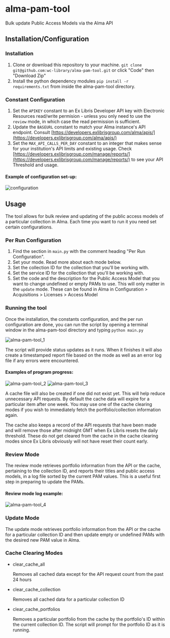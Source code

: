 # alma-pam-tool
Bulk update Public Access Models via the Alma API

## Installation/Configuration
### Installation
1. Clone or download this repository to your machine. `git clone git@github.com:wc-library/alma-pam-tool.git` or click "Code" then "Download Zip"
2. Install the python dependency modules `pip install -r requirements.txt` from inside the alma-pam-tool directory.

### Constant Configuration
1. Set the `APIKEY` constant to an Ex Libris Developer API key with Electronic Resources read/write permision - unless you only need to use the `review` mode, in which case the read permission is sufficient.
2. Update the `BASEURL` constant to match your Alma instance's API endpoint. Consult [https://developers.exlibrisgroup.com/alma/apis/](https://developers.exlibrisgroup.com/alma/apis/)
3. Set the `MAX_API_CALLS_PER_DAY` constant to an integer that makes sense for your institution's API limits and existing usage. Check [https://developers.exlibrisgroup.com/manage/reports/](https://developers.exlibrisgroup.com/manage/reports/) to see your API Threshold and usage.

#### Example of configuration set-up:
![configuration](https://github.com/wc-library/alma-pam-tool/assets/64615625/a5947865-afe4-48e2-88d6-eb2d6973e2c5)

## Usage

The tool allows for bulk review and updating of the public access models of a particular collection in Alma. Each time you want to run it you need set certain configurations. 

### Per Run Configuration
1. Find the section in `main.py` with the comment heading "Per Run Configuration". 
2. Set your mode. Read more about each mode below.
3. Set the collection ID for the collection that you'll be working with.
4. Set the service ID for the collection that you'll be working with.
5. Set the code and the description for the Public Access Model that you want to change undefined or empty PAMs to use. This will only matter in the `update` mode. These can be found in Alma in Configuration > Acquisitions > Licenses > Access Model

### Running the tool
Once the installation, the constants configuration, and the per run configuration are done, you can run the script by opening a terminal window in the alma-pam-tool directory and typing `python main.py`

![alma-pam-tool_1](https://github.com/wc-library/alma-pam-tool/assets/64615625/c6686e30-4efc-4c73-9f9a-eac6635489b7)

The script will provide status updates as it runs. When it finishes it will also create a timestamped report file based on the mode as well as an error log file if any errors were encountered. 

#### Examples of program progress:
![alma-pam-tool_2](https://github.com/wc-library/alma-pam-tool/assets/64615625/13a3abfd-ed26-4d69-a904-c66f7405f08b)
![alma-pam-tool_3](https://github.com/wc-library/alma-pam-tool/assets/64615625/a47c374b-580b-4c22-9934-594f2f751ae5)

A cache file will also be created if one did not exist yet. This will help reduce unnecessary API requests. By default the cache data will expire for a particular item after one week. You may use one of the cache clearing modes if you wish to immediately fetch the portfolio/collection information again. 

The cache also keeps a record of the API requests that have been made and will remove those after midnight GMT when Ex Libris resets the daily threshold. These do not get cleared from the cache in the cache clearing modes since Ex Libris obviously will not have reset their count early. 

### Review Mode

The review mode retrieves portfolio information from the API or the cache, pertaining to the collection ID, and reports their titles and public access models, in a log file sorted by the current PAM values. This is a useful first step in preparing to update the PAMs. 

#### Review mode log example:
![alma-pam-tool_4](https://github.com/wc-library/alma-pam-tool/assets/64615625/e19e683e-09d4-4967-afec-812165ebf55c)

### Update Mode

The update mode retrieves portfolio information from the API or the cache for a particular collection ID and then update empty or undefined PAMs with the desired new PAM value in Alma. 

### Cache Clearing Modes
- clear_cache_all
  
  Removes all cached data except for the API request count from the past 24 hours
- clear_cache_collection
  
  Removes all cached data for a particular collection ID
- clear_cache_portfolios
  
  Removes a particular portfolio from the cache by the portfolio's ID within the current collection ID. The script will prompt for the portfolio ID as it is running. 
